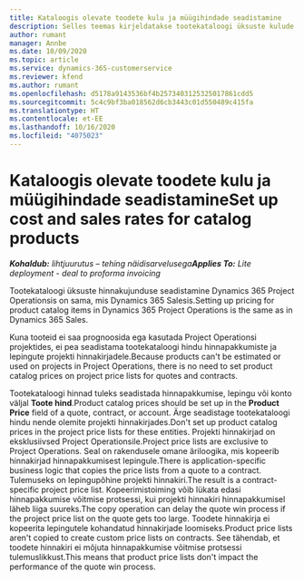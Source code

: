 ```yaml
---
title: Kataloogis olevate toodete kulu ja müügihindade seadistamine
description: Selles teemas kirjeldatakse tootekataloogi üksuste kulude ja müügihindade seadistamist.
author: rumant
manager: Annbe
ms.date: 10/09/2020
ms.topic: article
ms.service: dynamics-365-customerservice
ms.reviewer: kfend
ms.author: rumant
ms.openlocfilehash: d5178a9143536bf4b2573403125325017861cdd5
ms.sourcegitcommit: 5c4c9bf3ba018562d6cb3443c01d550489c415fa
ms.translationtype: HT
ms.contentlocale: et-EE
ms.lasthandoff: 10/16/2020
ms.locfileid: "4075023"
---
```

# <a name="set-up-cost-and-sales-rates-for-catalog-products"></a><span data-ttu-id="6676b-103">Kataloogis olevate toodete kulu ja müügihindade seadistamine</span><span class="sxs-lookup"><span data-stu-id="6676b-103">Set up cost and sales rates for catalog products</span></span>

<span data-ttu-id="6676b-104">_**Kohaldub:** lihtjuurutus – tehing näidisarvelusega_</span><span class="sxs-lookup"><span data-stu-id="6676b-104">_**Applies To:** Lite deployment - deal to proforma invoicing_</span></span>


<span data-ttu-id="6676b-105">Tootekataloogi üksuste hinnakujunduse seadistamine Dynamics 365 Project Operationsis on sama, mis Dynamics 365 Salesis.</span><span class="sxs-lookup"><span data-stu-id="6676b-105">Setting up pricing for product catalog items in Dynamics 365 Project Operations is the same as in Dynamics 365 Sales.</span></span>

<span data-ttu-id="6676b-106">Kuna tooteid ei saa prognoosida ega kasutada Project Operationsi projektides, ei pea seadistama tootekataloogi hindu hinnapakkumiste ja lepingute projekti hinnakirjadele.</span><span class="sxs-lookup"><span data-stu-id="6676b-106">Because products can't be estimated or used on projects in Project Operations, there is no need to set product catalog prices on project price lists for quotes and contracts.</span></span>

<span data-ttu-id="6676b-107">Tootekataloogi hinnad tuleks seadistada hinnapakkumise, lepingu või konto väljal **Toote hind**.</span><span class="sxs-lookup"><span data-stu-id="6676b-107">Product catalog prices should be set up in the **Product Price** field of a quote, contract, or account.</span></span> <span data-ttu-id="6676b-108">Ärge seadistage tootekataloogi hindu nende olemite projekti hinnakirjades.</span><span class="sxs-lookup"><span data-stu-id="6676b-108">Don't set up product catalog prices in the project price lists for these entities.</span></span> <span data-ttu-id="6676b-109">Projekti hinnakirjad on eksklusiivsed Project Operationsile.</span><span class="sxs-lookup"><span data-stu-id="6676b-109">Project price lists are exclusive to Project Operations.</span></span> <span data-ttu-id="6676b-110">Seal on rakendusele omane äriloogika, mis kopeerib hinnakirjad hinnapakkumisest lepingule.</span><span class="sxs-lookup"><span data-stu-id="6676b-110">There is application-specific business logic that copies the price lists from a quote to a contract.</span></span> <span data-ttu-id="6676b-111">Tulemuseks on lepingupõhine projekti hinnakiri.</span><span class="sxs-lookup"><span data-stu-id="6676b-111">The result is a contract-specific project price list.</span></span> <span data-ttu-id="6676b-112">Kopeerimistoiming võib lükata edasi hinnapakkumise võitmise protsessi, kui projekti hinnakiri hinnapakkumisel läheb liiga suureks.</span><span class="sxs-lookup"><span data-stu-id="6676b-112">The copy operation can delay the quote win process if the project price list on the quote gets too large.</span></span> <span data-ttu-id="6676b-113">Toodete hinnakirja ei kopeerita lepingutele kohandatud hinnakirjade loomiseks.</span><span class="sxs-lookup"><span data-stu-id="6676b-113">Product price lists aren't copied to create custom price lists on contracts.</span></span> <span data-ttu-id="6676b-114">See tähendab, et toodete hinnakiri ei mõjuta hinnapakkumise võitmise protsessi tulemuslikkust.</span><span class="sxs-lookup"><span data-stu-id="6676b-114">This means that product price lists don't impact the performance of the quote win process.</span></span>
